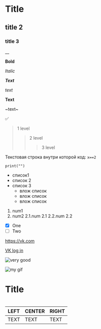 #  Title

## title 2

### title 3

__

**Bold**

*Italic*

***Text***

_text_

__Text__

~text~

:white_check_mark:

> 1 level
>> 2 level
>>> 3 level

Текстовая строка внутри которой код:
`x==2`

```
print("")
```

- список1
- список 2
- список 3
  - влож список
   - влож список
    - влож список
    
    
1. num1
2. num2
  2.1.num 2.1
  2.2.num 2.2
 
 
- [X] One
- [ ] Two

https://vk.com

[VK log in](https://vk.com)

![very good](https://www.yandex.ru/images/search?from=tabbar&img_url=http%3A%2F%2Fi.pinimg.com%2Foriginals%2F07%2F4a%2F55%2F074a55d0b5fdc7f4339e60ed0286377e.jpg&lr=11425&pos=1&rpt=simage&text=xcode, "xcode")

![my gif](https://www.yandex.ru/images/search?from=tabbar&img_url=http%3A%2F%2Fi.yapx.cc%2FVakQj.gif&lr=11425&pos=38&rpt=simage&text=gif%20)

<h1>Title<h1>

| LEFT | CENTER | RIGHT |
|------|--------|-------|
 TEXT  | TEXT   | TEXT  |
